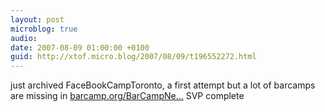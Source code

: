 ```yaml
---
layout: post
microblog: true
audio: 
date: 2007-08-09 01:00:00 +0100
guid: http://xtof.micro.blog/2007/08/09/t196552272.html
---
```

just archived FaceBookCampToronto, a first attempt but a lot of barcamps are missing in [barcamp.org/BarCampNe...](http://barcamp.org/BarCampNewsArchive) SVP complete
